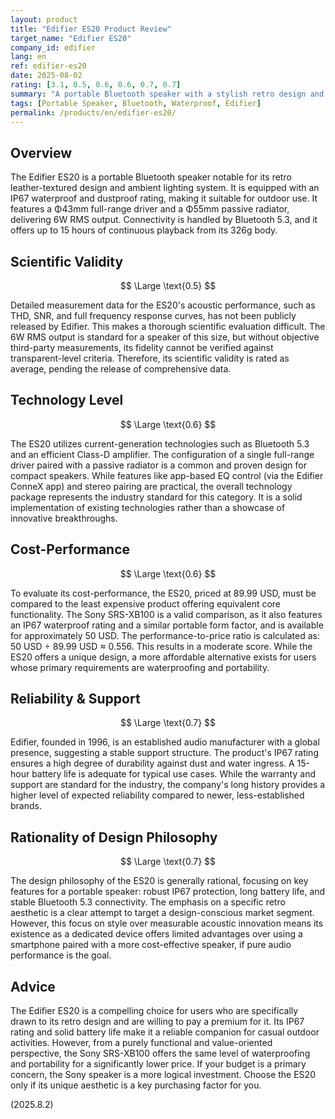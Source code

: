 ```yaml
---
layout: product
title: "Edifier ES20 Product Review"
target_name: "Edifier ES20"
company_id: edifier
lang: en
ref: edifier-es20
date: 2025-08-02
rating: [3.1, 0.5, 0.6, 0.6, 0.7, 0.7]
summary: "A portable Bluetooth speaker with a stylish retro design and IP67 waterproofing. It offers solid standard features, but its cost-performance is moderate when compared to equivalent, more affordable alternatives."
tags: [Portable Speaker, Bluetooth, Waterproof, Edifier]
permalink: /products/en/edifier-es20/
---
```


## Overview

The Edifier ES20 is a portable Bluetooth speaker notable for its retro leather-textured design and ambient lighting system. It is equipped with an IP67 waterproof and dustproof rating, making it suitable for outdoor use. It features a Φ43mm full-range driver and a Φ55mm passive radiator, delivering 6W RMS output. Connectivity is handled by Bluetooth 5.3, and it offers up to 15 hours of continuous playback from its 326g body.

## Scientific Validity

$$ \Large \text{0.5} $$

Detailed measurement data for the ES20's acoustic performance, such as THD, SNR, and full frequency response curves, has not been publicly released by Edifier. This makes a thorough scientific evaluation difficult. The 6W RMS output is standard for a speaker of this size, but without objective third-party measurements, its fidelity cannot be verified against transparent-level criteria. Therefore, its scientific validity is rated as average, pending the release of comprehensive data.

## Technology Level

$$ \Large \text{0.6} $$

The ES20 utilizes current-generation technologies such as Bluetooth 5.3 and an efficient Class-D amplifier. The configuration of a single full-range driver paired with a passive radiator is a common and proven design for compact speakers. While features like app-based EQ control (via the Edifier ConneX app) and stereo pairing are practical, the overall technology package represents the industry standard for this category. It is a solid implementation of existing technologies rather than a showcase of innovative breakthroughs.

## Cost-Performance

$$ \Large \text{0.6} $$

To evaluate its cost-performance, the ES20, priced at 89.99 USD, must be compared to the least expensive product offering equivalent core functionality. The Sony SRS-XB100 is a valid comparison, as it also features an IP67 waterproof rating and a similar portable form factor, and is available for approximately 50 USD. The performance-to-price ratio is calculated as: 50 USD ÷ 89.99 USD ≈ 0.556. This results in a moderate score. While the ES20 offers a unique design, a more affordable alternative exists for users whose primary requirements are waterproofing and portability.

## Reliability & Support

$$ \Large \text{0.7} $$

Edifier, founded in 1996, is an established audio manufacturer with a global presence, suggesting a stable support structure. The product's IP67 rating ensures a high degree of durability against dust and water ingress. A 15-hour battery life is adequate for typical use cases. While the warranty and support are standard for the industry, the company's long history provides a higher level of expected reliability compared to newer, less-established brands.

## Rationality of Design Philosophy

$$ \Large \text{0.7} $$

The design philosophy of the ES20 is generally rational, focusing on key features for a portable speaker: robust IP67 protection, long battery life, and stable Bluetooth 5.3 connectivity. The emphasis on a specific retro aesthetic is a clear attempt to target a design-conscious market segment. However, this focus on style over measurable acoustic innovation means its existence as a dedicated device offers limited advantages over using a smartphone paired with a more cost-effective speaker, if pure audio performance is the goal.

## Advice

The Edifier ES20 is a compelling choice for users who are specifically drawn to its retro design and are willing to pay a premium for it. Its IP67 rating and solid battery life make it a reliable companion for casual outdoor activities. However, from a purely functional and value-oriented perspective, the Sony SRS-XB100 offers the same level of waterproofing and portability for a significantly lower price. If your budget is a primary concern, the Sony speaker is a more logical investment. Choose the ES20 only if its unique aesthetic is a key purchasing factor for you.

(2025.8.2)
